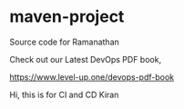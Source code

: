 # maven-project
Source code for Ramanathan

Check out our Latest DevOps PDF book,

https://www.level-up.one/devops-pdf-book

Hi, this is for CI and CD Kiran

